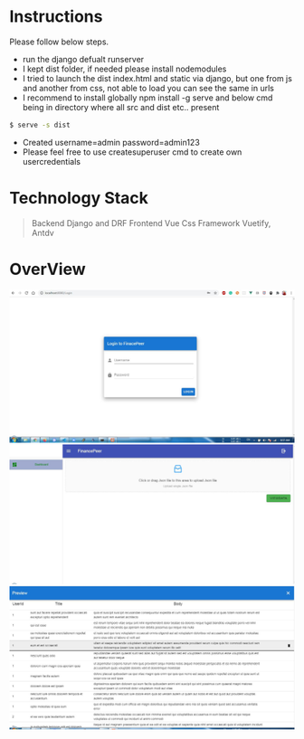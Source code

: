 # Instructions




Please follow below steps.

  - run the django defualt runserver
  - I kept dist folder, if needed please install nodemodules
  - I tried to launch the dist index.html and static via django, but one from js and another from css, not able to load you can see the same in urls
  - I recommend to install globally npm install -g serve and below cmd being in directory where all src and dist etc.. present
  ```sh
$ serve -s dist
```
  - Created username=admin password=admin123
  - Please feel free to use createsuperuser cmd to create own usercredentials
  
# Technology Stack
> Backend Django and DRF
> Frontend Vue
> Css Framework Vuetify, Antdv
# OverView

![title](images/login.jpg)
![title](images/dashboard.jpg)
![title](images/data.jpg)

